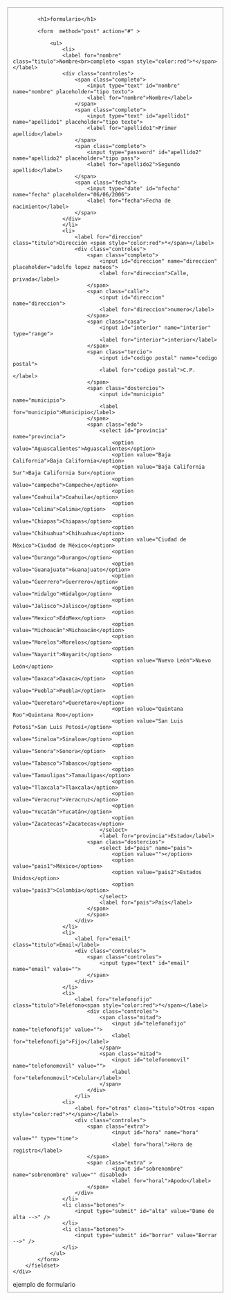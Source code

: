 <!DOCTYPE html>
<html lang="en">
<head>
	<meta charset="UTF-8">
	<title>formulario</title>
	<link rel="stylesheet" href="css/estilo.css">
</head>
<body>
<fieldset>
	<div id="identificador"> 	
	
			<h1>formulario</h1>
			
			<form  method="post" action="#" >
				
				<ul>
					<li>
					<label for="nombre" class="titulo">Nombre<br>completo <span style="color:red">*</span></label>
					<div class="controles">
						<span class="completo">
							<input type="text" id="nombre" name="nombre" placeholder="tipo texto">
							<label for="nombre">Nombre</label>
						</span>
						<span class="completo">
							<input type="text" id="apellido1" name="apellido1" placeholder="tipo texto">
							<label for="apellido1">Primer apellido</label>
						</span>
						<span class="completo">
							<input type="password" id="apellido2" name="apellido2" placeholder="tipo pass">
							<label for="apellido2">Segundo apellido</label>
						</span>
						<span class="fecha">
							<input type="date" id="nfecha" name="fecha" placeholder="06/06/2006">
							<label for="fecha">Fecha de nacimiento</label>
						</span>
					</div>
					</li>
					<li>
						<label for="direccion" class="titulo">Dirección <span style="color:red">*</span></label>
						<div class="controles">
							<span class="completo">
								<input id="direccion" name="direccion" placeholder="adolfo lopez mateos">
								<label for="direccion">Calle, privada</label>
							</span>
							<span class="calle">
								<input id="direccion" name="direccion">
								<label for="direccion">numero</label>
							</span>
							<span class="casa">
								<input id="interior" name="interior" type="range">
								<label for="interior">interior</label>
							</span>
							<span class="tercio">
								<input id="codigo postal" name="codigo postal">
								<label for="codigo postal">C.P.</label>
							</span>
							<span class="dostercios">
								<input id="municipio" name="municipio">
								<label for="municipio">Municipio</label>
							</span>
							<span class="edo">
				    			<select id="provincia" name="provincia">
       								<option value="Aguascalientes">Aguascalientes</option>
									<option value="Baja California">Baja California</option>
									<option value="Baja California Sur">Baja California Sur</option>
									<option value="campeche">Campeche</option>
									<option value="Coahuila">Coahuila</option>
									<option value="Colima">Colima</option>
									<option value="Chiapas">Chiapas</option>
									<option value="Chihuahua">Chihuahua</option>
									<option value="Ciudad de México">Ciudad de México</option>
									<option value="Durango">Durango</option>
									<option value="Guanajuato">Guanajuato</option>
									<option value="Guerrero">Guerrero</option>
									<option value="Hidalgo">Hidalgo</option>
									<option value="Jalisco">Jalisco</option>
									<option value="Mexico">EdoMex</option>
									<option value="Michoacán">Michoacán</option>
									<option value="Morelos">Morelos</option>
									<option value="Nayarit">Nayarit</option>
									<option value="Nuevo León">Nuevo León</option>
									<option value="Oaxaca">Oaxaca</option>
									<option value="Puebla">Puebla</option>
									<option value="Queretaro">Queretaro</option>
									<option value="Quintana Roo">Quintana Roo</option>
									<option value="San Luis Potosi">San Luis Potosí</option>
									<option value="Sinaloa">Sinaloa</option>
									<option value="Sonora">Sonora</option>
									<option value="Tabasco">Tabasco</option>
									<option value="Tamaulipas">Tamaulipas</option>
									<option value="Tlaxcala">Tlaxcala</option>
									<option value="Veracruz">Veracruz</option>
									<option value="Yucatán">Yucatán</option>
									<option value="Zacatecas">Zacatecas</option>
      							</select>
      							<label for="provincia">Estado</label>
      						<span class="dostercios">
      							<select id="pais" name="pais">
        							<option value=""></option>
        							<option value="pais1">México</option>
        							<option value="pais2">Estados Unidos</option>
        							<option value="pais3">Colombia</option>
      							</select>
      							<label for="pais">País</label>
    						</span>
    						</span>
						</div>
					</li>
					<li>
						<label for="email" class="titulo">Email</label>
						<div class="controles">
							<span class="controles">
								<input type="text" id="email" name="email" value="">
							</span>
						</div>
					</li>	
					<li>
						<label for="telefonofijo" class="titulo">Teléfono<span style="color:red">*</span></label>
							<div class="controles">
								<span class="mitad">
									<input id="telefonofijo" name="telefonofijo" value="">
									<label for="telefonofijo">Fijo</label>
								</span>
								<span class="mitad">
									<input id="telefonomovil" name="telefonomovil" value="">
									<label for="telefonomovil">Celular</label>
								</span>
							</div>
						</li>
					<li>
						<label for="otros" class="titulo">Otros <span style="color:red">*</span></label>
						<div class="controles">
							<span class="extra">
									<input id="hora" name="hora" value="" type="time">
									<label for="horal">Hora de registro</label>
							</span>
							<span class="extra" >
									<input id="sobrenombre" name="sobrenombre" value="" disabled>
									<label for="horal">Apodo</label>
							</span>
						</div>
					</li>
					<li class="botones">
						<input type="submit" id="alta" value="Dame de alta -->" />
					</li>
					<li class="botones">
						<input type="submit" id="borrar" value="Borrar -->" />
					</li>
				</ul>
			</form>
		</fieldset>
	</div>
</body>
</html>
ejemplo de formulario
